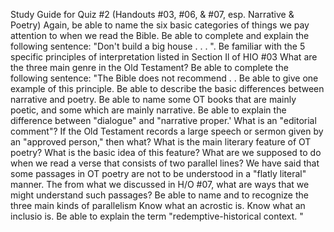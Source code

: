 Study Guide for Quiz #2
(Handouts #03, #06, & #07, esp. Narrative & Poetry)
 	Again, be able to name the six basic categories of things we pay attention to when we read the Bible.
 	Be able to complete and explain the following sentence: "Don't build a big house . . . ".
 	Be familiar with the 5 specific principles of interpretation listed in Section Il of HIO #03
 	What are the three main genre in the Old Testament?
 	Be able to complete the following sentence: "The Bible does not recommend . .  Be able to give one example of this principle.
Be able to describe the basic differences between narrative and poetry.
Be able to name some OT books that are mainly poetic, and some which are mainly narrative.
Be able to explain the difference between "dialogue" and "narrative proper.'
What is an "editorial comment"?
If the Old Testament records a large speech or sermon given by an "approved person," then   what?
What is the main literary feature of OT poetry?
What is the basic idea of this feature?
What are we supposed to do when we read a verse that consists of two parallel lines?
We have said that some passages in OT poetry are not to be understood in a "flatly literal" manner. The from what we discussed in H/O #07, what are ways that we might understand such passages?
Be able to name and to recognize the three main kinds of parallelism
	Know what an acrostic is.	Know what an inclusio is.
Be able to explain the term "redemptive-historical context. "
